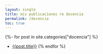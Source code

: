 ```yaml
---
layout: single
title: mis publicaciones re docencia
permalink: /docencia
toc: true
---
```


{%- for post in site.categories["docencia"]  %}
* [{{post.title}}]({{post.url}})
{% endfor %}